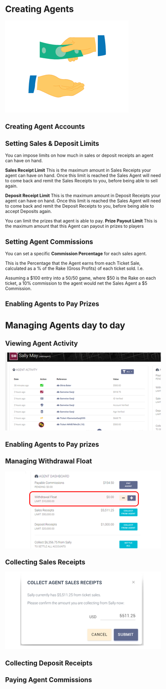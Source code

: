 <!-- TITLE: Managing Sales Agents -->
<!-- SUBTITLE: A quick summary of Agents -->

# Creating Agents
![Accepting Payment](/uploads/accepting-payment.png "Accepting Payment")

## Creating Agent Accounts
## Setting Sales & Deposit Limits


You can impose limits on how much in sales or deposit receipts an agent can have on hand. 

**Sales Receipt Limit**
This is the maximum amount in Sales Receipts your agent can have on hand. Once this limit is reached the Sales Agent will need to come back and remit the Sales Receipts to you, before being able to sell again.

**Deposit Receipt Limit**
This is the maximum amount in Deposit Receipts your agent can have on hand. Once this limit is reached the Sales Agent will need to come back and remit the Deposit Receipts to you, before being able to accept Deposits again.

You can limit the prizes that agent is able to pay.
**Prize Payout Limit**
This is the maximum amount that this Agent can payout in prizes to players


## Setting Agent Commissions
You can set  a specific **Commission Percentage** for each sales agent.

This is the Percentage that the Agent earns from each Ticket Sale, calculated as a % of the Rake (Gross Profits) of each ticket sold. I.e. 

Assuming a $100 entry into a 50/50 game, where $50 is the Rake on each ticket, a 10% commission to the agent would net the Sales Agent a $5 Commission.


## Enabling Agents to Pay Prizes

# Managing Agents day to day

## Viewing Agent Activity

![Agent Activity Tracker](/uploads/agent-activity-tracker.png "Agent Activity Tracker")

## Enabling Agents to Pay prizes
## Managing Withdrawal Float

![Withdrawal Float Agent](/uploads/withdrawal-float-agent.png "Withdrawal Float Agent")

## Collecting Sales Receipts

![Collect Sales Receipts](/uploads/collect-sales-receipts.png "Collect Sales Receipts")

## Collecting Deposit Receipts



## Paying Agent Commissions
